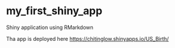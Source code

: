 # my_first_shiny_app
Shiny application using RMarkdown

Tha app is deployed here https://chitinglow.shinyapps.io/US_Birth/
